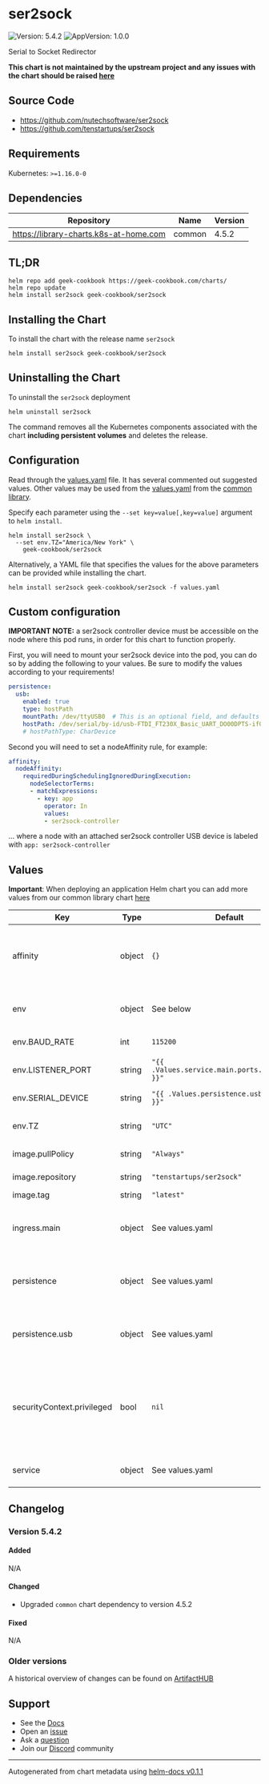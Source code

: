 # ser2sock

![Version: 5.4.2](https://img.shields.io/badge/Version-5.4.2-informational?style=flat-square) ![AppVersion: 1.0.0](https://img.shields.io/badge/AppVersion-1.0.0-informational?style=flat-square)

Serial to Socket Redirector

**This chart is not maintained by the upstream project and any issues with the chart should be raised [here](https://github.com/geek-cookbook/charts/issues/new/choose)**

## Source Code

* <https://github.com/nutechsoftware/ser2sock>
* <https://github.com/tenstartups/ser2sock>

## Requirements

Kubernetes: `>=1.16.0-0`

## Dependencies

| Repository | Name | Version |
|------------|------|---------|
| https://library-charts.k8s-at-home.com | common | 4.5.2 |

## TL;DR

```console
helm repo add geek-cookbook https://geek-cookbook.com/charts/
helm repo update
helm install ser2sock geek-cookbook/ser2sock
```

## Installing the Chart

To install the chart with the release name `ser2sock`

```console
helm install ser2sock geek-cookbook/ser2sock
```

## Uninstalling the Chart

To uninstall the `ser2sock` deployment

```console
helm uninstall ser2sock
```

The command removes all the Kubernetes components associated with the chart **including persistent volumes** and deletes the release.

## Configuration

Read through the [values.yaml](./values.yaml) file. It has several commented out suggested values.
Other values may be used from the [values.yaml](https://github.com/geek-cookbook/library-charts/tree/main/charts/stable/common/values.yaml) from the [common library](https://github.com/geek-cookbook/library-charts/tree/main/charts/stable/common).

Specify each parameter using the `--set key=value[,key=value]` argument to `helm install`.

```console
helm install ser2sock \
  --set env.TZ="America/New York" \
    geek-cookbook/ser2sock
```

Alternatively, a YAML file that specifies the values for the above parameters can be provided while installing the chart.

```console
helm install ser2sock geek-cookbook/ser2sock -f values.yaml
```

## Custom configuration

**IMPORTANT NOTE:** a ser2sock controller device must be accessible on the node where this pod runs, in order for this chart to function properly.

First, you will need to mount your ser2sock device into the pod, you can do so by adding the following to your values.
Be sure to modify the values according to your requirements!

```yaml
persistence:
  usb:
    enabled: true
    type: hostPath
    mountPath: /dev/ttyUSB0  # This is an optional field, and defaults to the value of `hostPath`
    hostPath: /dev/serial/by-id/usb-FTDI_FT230X_Basic_UART_DO00DPTS-if00-port0
    # hostPathType: CharDevice
```

Second you will need to set a nodeAffinity rule, for example:

```yaml
affinity:
  nodeAffinity:
    requiredDuringSchedulingIgnoredDuringExecution:
      nodeSelectorTerms:
      - matchExpressions:
        - key: app
          operator: In
          values:
          - ser2sock-controller
```

... where a node with an attached ser2sock controller USB device is labeled with `app: ser2sock-controller`

## Values

**Important**: When deploying an application Helm chart you can add more values from our common library chart [here](https://github.com/geek-cookbook/library-charts/tree/main/charts/stable/common)

| Key | Type | Default | Description |
|-----|------|---------|-------------|
| affinity | object | `{}` | Affinity constraint rules to place the Pod on a specific node. [[ref]](https://kubernetes.io/docs/concepts/scheduling-eviction/assign-pod-node/#affinity-and-anti-affinity) |
| env | object | See below | environment variables. See [image docs](https://github.com/tenstartups/ser2sock) for more details. |
| env.BAUD_RATE | int | `115200` | Serial device baud rate |
| env.LISTENER_PORT | string | `"{{ .Values.service.main.ports.server.port }}"` | Port where ser2sock listens |
| env.SERIAL_DEVICE | string | `"{{ .Values.persistence.usb.mountPath }}"` | Path to the serial device |
| env.TZ | string | `"UTC"` | Set the container timezone |
| image.pullPolicy | string | `"Always"` | image pull policy |
| image.repository | string | `"tenstartups/ser2sock"` | image repository |
| image.tag | string | `"latest"` | image tag |
| ingress.main | object | See values.yaml | Enable and configure ingress settings for the chart under this key. |
| persistence | object | See values.yaml | Configure persistence settings for the chart under this key. |
| persistence.usb | object | See values.yaml | Configure a hostPathMount to mount a USB device in the container. |
| securityContext.privileged | bool | `nil` | Privileged securityContext may be required if USB controller is accessed directly through the host machine |
| service | object | See values.yaml | Configures service settings for the chart. |

## Changelog

### Version 5.4.2

#### Added

N/A

#### Changed

* Upgraded `common` chart dependency to version 4.5.2

#### Fixed

N/A

### Older versions

A historical overview of changes can be found on [ArtifactHUB](https://artifacthub.io/packages/helm/geek-cookbook/ser2sock?modal=changelog)

## Support

- See the [Docs](https://docs.geek-cookbook.com/our-helm-charts/getting-started/)
- Open an [issue](https://github.com/geek-cookbook/charts/issues/new/choose)
- Ask a [question](https://github.com/geek-cookbook/organization/discussions)
- Join our [Discord](http://chat.funkypenguin.co.nz) community

----------------------------------------------
Autogenerated from chart metadata using [helm-docs v0.1.1](https://github.com/geek-cookbook/helm-docs/releases/v0.1.1)
